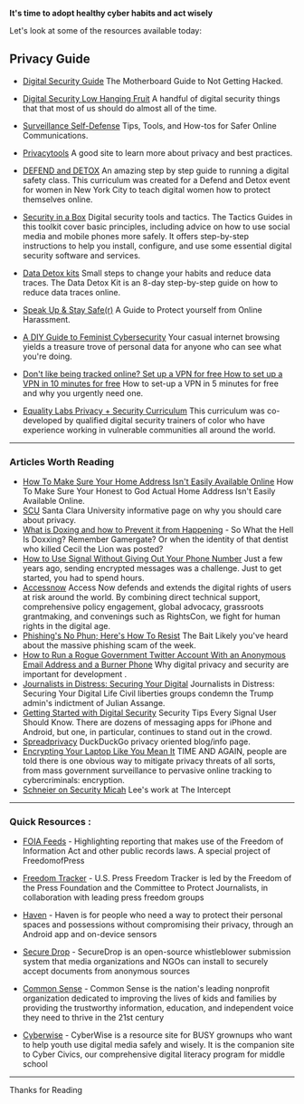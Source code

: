 **It's time to adopt healthy cyber habits and act wisely**

Let's look at some of the resources available today:

## Privacy Guide

-   [Digital Security Guide](https://www.vice.com/en_us/article/d3devm/motherboard-guide-to-not-getting-hacked-online-safety-guide) The Motherboard Guide to Not Getting Hacked.

-   [Digital Security Low Hanging Fruit](https://www.johnscottrailton.com/jsrs-digital-security-low-hanging-fruit/) A handful of digital security things that that most of us should do almost all of the time.

-   [Surveillance Self-Defense](https://ssd.eff.org) Tips, Tools, and How-tos for Safer Online Communications.

-   [Privacytools](https://www.privacytools.io) A good site to learn more about privacy and best practices.

-   [DEFEND and DETOX](https://thimbleprojects.org/amira/283780/#overview) An amazing step by step guide to running a digital safety class. This curriculum was created for a Defend and Detox event for women in New York City to teach digital women how to protect themselves online.

-   [Security in a Box](https://tacticssecurityinabox.org) Digital security tools and tactics. The Tactics Guides in this toolkit cover basic principles, including advice on how to use social media and mobile phones more safely. It offers step-by-step instructions to help you install, configure, and use some essential digital security software and services. 

-   [Data Detox kits](https://tacticaltech.org/news/data-detox-kit/) Small steps to change your habits and reduce data traces. The Data Detox Kit is an 8-day step-by-step guide on how to reduce data traces online.

-   [Speak Up & Stay Safe(r)](https://onlinesafety.feministfrequency.com/en/) A Guide to Protect yourself from Online Harassment.

-   [A DIY Guide to Feminist Cybersecurity](https://hackblossom.org/cybersecurity/) Your casual internet browsing yields a treasure trove of personal data for anyone who can see what you're doing.

-   [Don't like being tracked online? Set up a VPN for free How to set up a VPN in 10 minutes for free](https://medium.freecodecamp.org/how-to-set-up-a-vpn-in-5-minutes-for-free-and-why-you-urgently-need-one-d5cdba361907) How to set-up a VPN in 5 minutes for free and why you urgently need one.

-   [Equality Labs Privacy + Security Curriculum](https://www.equalitylabs.org/curriculum/) This curriculum was co-developed by qualified digital security trainers of color who have experience working in vulnerable communities all around the world. 

---------

### Articles Worth Reading 

-   [How To Make Sure Your Home Address Isn't Easily Available Online](https://www.autostraddle.com/how-to-make-sure-your-honest-to-god-actual-home-address-isnt-easily-available-online-365455/) How To Make Sure Your Honest to God Actual Home Address Isn't Easily Available Online.
-   [SCU](https://www.scu.edu/ethics/focus-areas/internet-ethics/resources/why-we-care-about-privacy/) Santa Clara University informative page on why you should care about privacy.
-   [What is Doxing and how to Prevent it from Happening](https://www.propublica.org/article/so-what-the-hell-is-doxxing) - So What the Hell Is Doxxing? Remember Gamergate? Or when the identity of that dentist who killed Cecil the Lion was posted?
-   [How to Use Signal Without Giving Out Your Phone Number](https://theintercept.com/2017/09/28/signal-tutorial-second-phone-number/) Just a few years ago, sending encrypted messages was a challenge. Just to get started, you had to spend hours. 
-   [Accessnow](https://www.accessnow.org/first-look-at-digital-security/) Access Now defends and extends the digital rights of users at risk around the world. By combining direct technical support, comprehensive policy engagement, global advocacy, grassroots grantmaking, and convenings such as RightsCon, we fight for human rights in the digital age. 
-   [Phishing's No Phun; Here's How To Resist](https://www.autostraddle.com/phishings-no-phun-heres-how-to-resist-the-bait-378342/) The Bait Likely you've heard about the massive phishing scam of the week.
-   [How to Run a Rogue Government Twitter Account With an Anonymous Email Address and a Burner Phone](https://www.theguardian.com/global-development/poverty-matters/2011/aug/04/digital-technology-development-tool) Why digital privacy and security are important for development .
-   [Journalists in Distress: Securing Your Digital](https://freedom.press/news/civil-liberties-groups-condemn-trump-admins-indictment-julian-assange/) Journalists in Distress: Securing Your Digital Life Civil liberties groups condemn the Trump admin's indictment of Julian Assange.
-   [Getting Started with Digital Security](https://theintercept.com/2016/07/02/security-tips-every-signal-user-should-know/) Security Tips Every Signal User Should Know. There are dozens of messaging apps for iPhone and Android, but one, in particular, continues to stand out in the crowd.
-   [Spreadprivacy](https://spreadprivacy.com) DuckDuckGo privacy oriented blog/info page.
-   [Encrypting Your Laptop Like You Mean It](https://theintercept.com/2015/04/27/encrypting-laptop-like-mean/) TIME AND AGAIN, people are told there is one obvious way to mitigate privacy threats of all sorts, from mass government surveillance to pervasive online tracking to cybercriminals: encryption.
-   [Schneier on Security Micah](https://theintercept.com/staff/micah-lee/) Lee's work at The Intercept

---------

### Quick Resources :

-   [FOIA Feeds](https://twitter.com/foiafeed) - Highlighting reporting that makes use of the Freedom of Information Act and other public records laws. A special project of FreedomofPress

-   [Freedom Tracker](https://pressfreedomtracker.us/) - U.S. Press Freedom Tracker is led by the Freedom of the Press Foundation and the Committee to Protect Journalists, in collaboration with leading press freedom groups

-   [Haven](https://guardianproject.github.io/haven/) - Haven is for people who need a way to protect their personal spaces and possessions without compromising their privacy, through an Android app and on-device sensors

-   [Secure Drop](https://securedrop.org/) - SecureDrop is an open-source whistleblower submission system that media organizations and NGOs can install to securely accept documents from anonymous sources

-   [Common Sense](https://www.commonsense.org/education/digital-citizenship/privacy-and-security) - Common Sense is the nation's leading nonprofit organization dedicated to improving the lives of kids and families by providing the trustworthy information, education, and independent voice they need to thrive in the 21st century

-   [Cyberwise](https://www.cyberwise.org/) - CyberWise is a resource site for BUSY grownups who want to help youth use digital media safely and wisely. It is the companion site to Cyber Civics, our comprehensive digital literacy program for middle school

---------
Thanks for Reading
